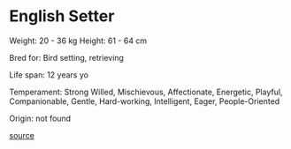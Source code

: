 # English Setter

Weight: 20 - 36 kg
Height: 61 - 64 cm

Bred for: Bird setting, retrieving

Life span: 12 years yo

Temperament: Strong Willed, Mischievous, Affectionate, Energetic, Playful, Companionable, Gentle, Hard-working, Intelligent, Eager, People-Oriented

Origin: not found

[source](https://api.thedogapi.com/v1/breeds/101)
